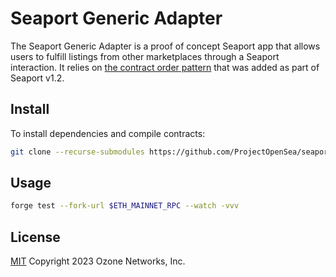 # Seaport Generic Adapter

The Seaport Generic Adapter is a proof of concept Seaport app that allows users to fulfill listings from other marketplaces through a Seaport interaction.  It relies on [the contract order pattern](https://github.com/ProjectOpenSea/seaport/blob/main/docs/SeaportDocumentation.md#contract-orders) that was added as part of Seaport v1.2.

## Install

To install dependencies and compile contracts:

```bash
git clone --recurse-submodules https://github.com/ProjectOpenSea/seaport-generic-adapter && cd seaport-generic-adapter && forge build
```

## Usage

```bash
forge test --fork-url $ETH_MAINNET_RPC --watch -vvv
```

## License

[MIT](LICENSE) Copyright 2023 Ozone Networks, Inc.